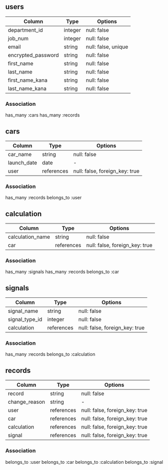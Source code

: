 ## users
| Column              | Type    | Options     |
| ------------------- | ------- | ----------- |
| department_id       | integer | null: false |
| job_num             | integer | null: false |
| email               | string  | null: false, unique |
| encrypted_password  | string  | null: false |
| first_name          | string  | null: false |
| last_name           | string  | null: false |
| first_name_kana     | string  | null: false |
| last_name_kana      | string  | null: false |

### Association
has_many :cars
has_many :records



## cars
| Column              | Type        | Options     |
| ------------------- | ----------- | ----------- |
| car_name            | string      | null: false |
| launch_date         | date        | -           |
| user                | references  | null: false, foreign_key: true|

### Association
has_many :records
belongs_to :user



## calculation
| Column              | Type        | Options     |
| ------------------- | ----------- | ----------- |
| calculation_name    | string      | null: false |
| car                 | references  | null: false, foreign_key: true |

### Association
has_many :signals
has_many :records
belongs_to :car



## signals
| Column              | Type        | Options     |
| ------------------- | ----------- | ----------- |
| signal_name         | string      | null: false |
| signal_type_id      | integer     | null: false |
| calculation         | references  | null: false, foreign_key: true |

### Association
has_many :records
belongs_to :calculation



## records

| Column              | Type        | Options     |
| ------------------- | ----------- | ----------- |
| record              | string      | null: false |
| change_reason       | string      | -           |
| user                | references  | null: false, foreign_key: true |
| car                 | references  | null: false, foreign_key: true |
| calculation         | references  | null: false, foreign_key: true |
| signal              | references  | null: false, foreign_key: true |

### Association
belongs_to :user
belongs_to :car
belongs_to :calculation
belongs_to :signal